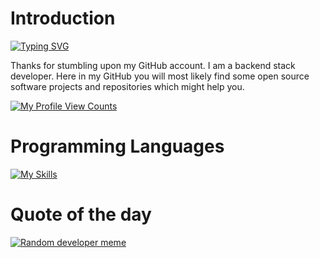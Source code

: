 # Introduction 
[![Typing SVG](https://readme-typing-svg.herokuapp.com?font=Montserrat&size=50&pause=1000&vCenter=true&random=false&width=435&height=100&lines=Hello+There!;Nice+to+meet+you)](https://git.io/typing-svg)


Thanks for stumbling upon my GitHub account. I am a backend stack developer. Here in my GitHub you will most likely find some open source software projects and repositories which might help you.

[![My Profile View Counts](https://komarev.com/ghpvc/?username=blazeinferno64&label=PROFILE+VIEW+COUNT&style=for-the-badge&color=e91e63)](https://github.com/blazeinferno64)

<!-- https://komarev.com/ghpvc/?username=blazeinferno64&label=PROFILE+VIEW+COUNT&style=for-the-badge&color=e91e63 -->

# Programming Languages

[![My Skills](https://skillicons.dev/icons?i=js,python,c,cpp)](https://github.com/blazeinferno64)

# Quote of the day

[![Random developer meme](https://i.chzbgr.com/full/9340632832/hADF9F8FC/your-code-for-the-74th-time-and-you-finally-get-a-different-error-i-see-this-as-an-absolute-win)](https://github.com/blazeinferno64)
